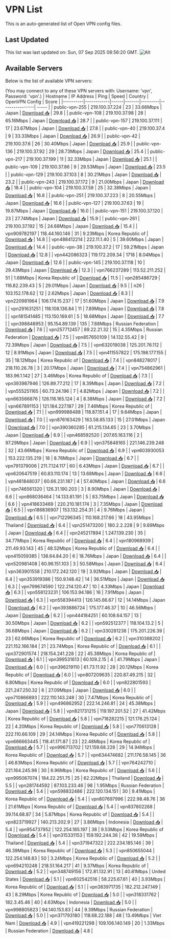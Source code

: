 # VPN List

This is an auto-generated list of Open VPN config files.

## Last Updated

This list was last updated on: Sun, 07 Sep 2025 08:56:20 GMT.
![Alt](https://repobeats.axiom.co/api/embed/186b98318ef1479477931607c1ad7d823f12451f.svg "Repobeats analytics image")

## Available Servers

Below is the list of available VPN servers:

(You may connect to any of these VPN servers with: Username: 'vpn', Password: 'vpn'.)
| Hostname | IP Address | Ping | Speed | Country | OpenVPN Config | Score |
|----------|------------|------|-------|---------|----------------| ----- |
| public-vpn-255 | 219.100.37.224 | 23 | 33.66Mbps | Japan | [Download 📥](./configs/server_0_JP.ovpn) | 29.8 |
| public-vpn-108 | 219.100.37.98 | 28 | 65.16Mbps | Japan | [Download 📥](./configs/server_1_JP.ovpn) | 28.7 |
| public-vpn-157 | 219.100.37.111 | 17 | 23.67Mbps | Japan | [Download 📥](./configs/server_2_JP.ovpn) | 27.8 |
| public-vpn-40 | 219.100.37.4 | 9 | 33.33Mbps | Japan | [Download 📥](./configs/server_3_JP.ovpn) | 26.9 |
| public-vpn-42 | 219.100.37.6 | 26 | 30.40Mbps | Japan | [Download 📥](./configs/server_4_JP.ovpn) | 25.9 |
| public-vpn-136 | 219.100.37.92 | 29 | 28.73Mbps | Japan | [Download 📥](./configs/server_5_JP.ovpn) | 25.4 |
| public-vpn-217 | 219.100.37.199 | 11 | 32.33Mbps | Japan | [Download 📥](./configs/server_6_JP.ovpn) | 25.1 |
| public-vpn-109 | 219.100.37.86 | 9 | 29.53Mbps | Japan | [Download 📥](./configs/server_7_JP.ovpn) | 23.5 |
| public-vpn-129 | 219.100.37.103 | 8 | 30.21Mbps | Japan | [Download 📥](./configs/server_8_JP.ovpn) | 23.2 |
| public-vpn-243 | 219.100.37.172 | 9 | 21.00Mbps | Japan | [Download 📥](./configs/server_9_JP.ovpn) | 18.4 |
| public-vpn-104 | 219.100.37.58 | 25 | 32.38Mbps | Japan | [Download 📥](./configs/server_10_JP.ovpn) | 16.8 |
| public-vpn-251 | 219.100.37.223 | 8 | 20.55Mbps | Japan | [Download 📥](./configs/server_11_JP.ovpn) | 16.6 |
| public-vpn-127 | 219.100.37.63 | 19 | 19.87Mbps | Japan | [Download 📥](./configs/server_12_JP.ovpn) | 16.0 |
| public-vpn-151 | 219.100.37.120 | 23 | 27.74Mbps | Japan | [Download 📥](./configs/server_13_JP.ovpn) | 15.9 |
| public-vpn-261 | 219.100.37.192 | 15 | 24.68Mbps | Japan | [Download 📥](./configs/server_14_JP.ovpn) | 15.4 |
| vpn909782197 | 118.44.160.146 | 31 | 9.23Mbps | Korea Republic of | [Download 📥](./configs/server_15_KR.ovpn) | 14.8 |
| vpn488412214 | 222.11.1.40 | 5 | 39.60Mbps | Japan | [Download 📥](./configs/server_16_JP.ovpn) | 14.4 |
| public-vpn-38 | 219.100.37.2 | 17 | 59.21Mbps | Japan | [Download 📥](./configs/server_17_JP.ovpn) | 12.8 |
| vpn442086323 | 119.172.209.34 | 1718 | 8.04Mbps | Japan | [Download 📥](./configs/server_18_JP.ovpn) | 12.6 |
| public-vpn-145 | 219.100.37.118 | 10 | 29.43Mbps | Japan | [Download 📥](./configs/server_19_JP.ovpn) | 12.3 |
| vpn766237289 | 113.52.211.252 | 51 | 1.68Mbps | Korea Republic of | [Download 📥](./configs/server_20_KR.ovpn) | 11.5 |
| vpn285486729 | 116.82.239.43 | 5 | 29.01Mbps | Japan | [Download 📥](./configs/server_21_JP.ovpn) | 9.5 |
| n26 | 103.152.178.62 | 12 | 2.62Mbps | Japan | [Download 📥](./configs/server_22_JP.ovpn) | 8.3 |
| vpn220981964 | 106.174.15.237 | 17 | 51.60Mbps | Japan | [Download 📥](./configs/server_23_JP.ovpn) | 7.9 |
| vpn291631251 | 118.108.136.84 | 11 | 7.89Mbps | Japan | [Download 📥](./configs/server_24_JP.ovpn) | 7.8 |
| vpn181541485 | 113.150.169.61 | 5 | 18.68Mbps | Japan | [Download 📥](./configs/server_25_JP.ovpn) | 7.7 |
| vpn398848953 | 95.154.89.139 | 135 | 7.88Mbps | Russian Federation | [Download 📥](./configs/server_26_RU.ovpn) | 7.6 |
| vpn257712457 | 89.22.21.32 | 15 | 4.35Mbps | Russian Federation | [Download 📥](./configs/server_27_RU.ovpn) | 7.5 |
| vpn857650109 | 14.132.55.42 | 9 | 72.39Mbps | Japan | [Download 📥](./configs/server_28_JP.ovpn) | 7.5 |
| vpn632019038 | 125.201.76.112 | 12 | 8.91Mbps | Japan | [Download 📥](./configs/server_29_JP.ovpn) | 7.5 |
| vpn411557822 | 175.198.177.155 | 35 | 18.12Mbps | Korea Republic of | [Download 📥](./configs/server_30_KR.ovpn) | 7.4 |
| vpn848278017 | 218.110.26.78 | 3 | 20.17Mbps | Japan | [Download 📥](./configs/server_31_JP.ovpn) | 7.4 |
| vpn754862961 | 183.96.1.142 | 27 | 3.46Mbps | Korea Republic of | [Download 📥](./configs/server_32_KR.ovpn) | 7.3 |
| vpn393987946 | 126.89.77.212 | 17 | 8.39Mbps | Japan | [Download 📥](./configs/server_33_JP.ovpn) | 7.2 |
| vpn555251165 | 60.73.24.196 | 7 | 4.82Mbps | Japan | [Download 📥](./configs/server_34_JP.ovpn) | 7.2 |
| vpn663566876 | 126.116.165.124 | 4 | 8.38Mbps | Japan | [Download 📥](./configs/server_35_JP.ovpn) | 7.2 |
| vpn667891153 | 121.184.227.187 | 29 | 7.46Mbps | Korea Republic of | [Download 📥](./configs/server_36_KR.ovpn) | 7.1 |
| vpn999988488 | 118.87.151.4 | 17 | 9.64Mbps | Japan | [Download 📥](./configs/server_37_JP.ovpn) | 7.0 |
| vpn876163429 | 163.58.85.133 | 15 | 27.01Mbps | Japan | [Download 📥](./configs/server_38_JP.ovpn) | 7.0 |
| vpn390360285 | 61.215.134.65 | 23 | 3.70Mbps | Japan | [Download 📥](./configs/server_39_JP.ovpn) | 6.9 |
| vpn468592520 | 207.65.163.116 | 2 | 97.29Mbps | Japan | [Download 📥](./configs/server_40_JP.ovpn) | 6.9 |
| vpn375848165 | 221.146.239.248 | 32 | 43.66Mbps | Korea Republic of | [Download 📥](./configs/server_41_KR.ovpn) | 6.9 |
| vpn603930053 | 153.222.135.219 | 18 | 8.76Mbps | Japan | [Download 📥](./configs/server_42_JP.ovpn) | 6.7 |
| vpn791379006 | 211.7.124.117 | 60 | 6.43Mbps | Japan | [Download 📥](./configs/server_43_JP.ovpn) | 6.7 |
| vpn620647519 | 60.83.110.174 | 13 | 13.68Mbps | Japan | [Download 📥](./configs/server_44_JP.ovpn) | 6.6 |
| vpn481848037 | 60.66.231.187 | 4 | 57.40Mbps | Japan | [Download 📥](./configs/server_45_JP.ovpn) | 6.6 |
| vpn746561320 | 126.31.190.203 | 3 | 8.90Mbps | Japan | [Download 📥](./configs/server_46_JP.ovpn) | 6.6 |
| vpn868036464 | 14.133.81.191 | 5 | 83.75Mbps | Japan | [Download 📥](./configs/server_47_JP.ovpn) | 6.6 |
| vpn418633469 | 220.210.181.174 | 3 | 7.35Mbps | Japan | [Download 📥](./configs/server_48_JP.ovpn) | 6.5 |
| vpn186836907 | 153.132.254.31 | 4 | 9.76Mbps | Japan | [Download 📥](./configs/server_49_JP.ovpn) | 6.5 |
| vpn712296345 | 110.168.217.66 | 18 | 43.95Mbps | Thailand | [Download 📥](./configs/server_50_TH.ovpn) | 6.4 |
| vpn251473200 | 180.2.2.228 | 9 | 9.69Mbps | Japan | [Download 📥](./configs/server_51_JP.ovpn) | 6.4 |
| vpn245217894 | 1.247.139.230 | 35 | 34.77Mbps | Korea Republic of | [Download 📥](./configs/server_52_KR.ovpn) | 6.4 |
| vpn180968939 | 211.49.93.143 | 45 | 48.52Mbps | Korea Republic of | [Download 📥](./configs/server_53_KR.ovpn) | 6.4 |
| vpn415059385 | 138.64.84.20 | 6 | 18.76Mbps | Japan | [Download 📥](./configs/server_54_JP.ovpn) | 6.4 |
| vpn520981408 | 60.96.151.103 | 3 | 50.58Mbps | Japan | [Download 📥](./configs/server_55_JP.ovpn) | 6.4 |
| vpn363901558 | 210.172.242.120 | 19 | 3.92Mbps | Japan | [Download 📥](./configs/server_56_JP.ovpn) | 6.4 |
| vpn353919386 | 150.9.148.42 | 14 | 36.51Mbps | Japan | [Download 📥](./configs/server_57_JP.ovpn) | 6.3 |
| vpn799674590 | 122.214.120.47 | 10 | 4.33Mbps | Japan | [Download 📥](./configs/server_58_JP.ovpn) | 6.3 |
| vpn558123231 | 106.153.94.186 | 16 | 7.91Mbps | Japan | [Download 📥](./configs/server_59_JP.ovpn) | 6.3 |
| vpn558394413 | 126.145.66.67 | 12 | 14.14Mbps | Japan | [Download 📥](./configs/server_60_JP.ovpn) | 6.2 |
| vpn393886724 | 175.177.46.37 | 10 | 46.56Mbps | Japan | [Download 📥](./configs/server_61_JP.ovpn) | 6.2 |
| vpn444184251 | 60.108.64.157 | 13 | 30.50Mbps | Japan | [Download 📥](./configs/server_62_JP.ovpn) | 6.2 |
| vpn592512377 | 118.104.13.2 | 5 | 36.68Mbps | Japan | [Download 📥](./configs/server_63_JP.ovpn) | 6.2 |
| vpn330281238 | 175.201.226.39 | 23 | 62.66Mbps | Korea Republic of | [Download 📥](./configs/server_64_KR.ovpn) | 6.2 |
| vpn310388202 | 221.152.166.184 | 21 | 23.74Mbps | Korea Republic of | [Download 📥](./configs/server_65_KR.ovpn) | 6.1 |
| vpn372901574 | 218.154.241.228 | 22 | 45.38Mbps | Korea Republic of | [Download 📥](./configs/server_66_KR.ovpn) | 6.1 |
| vpn399531613 | 60.109.2.15 | 4 | 41.79Mbps | Japan | [Download 📥](./configs/server_67_JP.ovpn) | 6.0 |
| vpn396219110 | 61.73.11.92 | 28 | 20.12Mbps | Korea Republic of | [Download 📥](./configs/server_68_KR.ovpn) | 6.0 |
| vpn807209635 | 220.87.49.215 | 32 | 6.80Mbps | Korea Republic of | [Download 📥](./configs/server_69_KR.ovpn) | 6.0 |
| vpn822801593 | 221.247.250.32 | 6 | 27.09Mbps | Japan | [Download 📥](./configs/server_70_JP.ovpn) | 6.0 |
| vpn710866893 | 222.110.143.248 | 30 | 7.47Mbps | Korea Republic of | [Download 📥](./configs/server_71_KR.ovpn) | 5.9 |
| vpn496862952 | 222.14.246.81 | 24 | 45.38Mbps | Japan | [Download 📥](./configs/server_72_JP.ovpn) | 5.8 |
| vpn821731215 | 119.197.201.52 | 27 | 41.42Mbps | Korea Republic of | [Download 📥](./configs/server_73_KR.ovpn) | 5.8 |
| vpn718282215 | 121.176.25.124 | 22 | 4.20Mbps | Korea Republic of | [Download 📥](./configs/server_74_KR.ovpn) | 5.8 |
| vpn770613128 | 222.110.66.109 | 29 | 24.14Mbps | Korea Republic of | [Download 📥](./configs/server_75_KR.ovpn) | 5.8 |
| vpn666663445 | 118.41.171.87 | 23 | 22.48Mbps | Korea Republic of | [Download 📥](./configs/server_76_KR.ovpn) | 5.7 |
| vpn996713702 | 121.159.68.228 | 29 | 14.94Mbps | Korea Republic of | [Download 📥](./configs/server_77_KR.ovpn) | 5.7 |
| vpn634474682 | 211.176.58.145 | 36 | 46.83Mbps | Korea Republic of | [Download 📥](./configs/server_78_KR.ovpn) | 5.7 |
| vpn764242710 | 221.164.245.98 | 30 | 6.96Mbps | Korea Republic of | [Download 📥](./configs/server_79_KR.ovpn) | 5.6 |
| vpn995067074 | 184.22.251.75 | 25 | 62.22Mbps | Thailand | [Download 📥](./configs/server_80_TH.ovpn) | 5.5 |
| vpn281744592 | 87.103.233.46 | 98 | 1.95Mbps | Russian Federation | [Download 📥](./configs/server_81_RU.ovpn) | 5.4 |
| vpn598832486 | 222.120.134.151 | 30 | 9.41Mbps | Korea Republic of | [Download 📥](./configs/server_82_KR.ovpn) | 5.4 |
| vpn807697996 | 222.98.48.76 | 36 | 21.61Mbps | Korea Republic of | [Download 📥](./configs/server_83_KR.ovpn) | 5.4 |
| vpn837802268 | 39.114.68.87 | 34 | 5.87Mbps | Korea Republic of | [Download 📥](./configs/server_84_KR.ovpn) | 5.4 |
| vpn823719927 | 140.213.202.9 | 27 | 3.86Mbps | Indonesia | [Download 📥](./configs/server_85_ID.ovpn) | 5.4 |
| vpn954737952 | 122.254.185.197 | 38 | 9.53Mbps | Korea Republic of | [Download 📥](./configs/server_86_KR.ovpn) | 5.4 |
| vpn315331153 | 159.192.244.36 | 42 | 19.59Mbps | Thailand | [Download 📥](./configs/server_87_TH.ovpn) | 5.4 |
| vpn371947322 | 222.234.185.146 | 39 | 46.39Mbps | Korea Republic of | [Download 📥](./configs/server_88_KR.ovpn) | 5.3 |
| vpn850655044 | 122.254.148.83 | 50 | 3.24Mbps | Korea Republic of | [Download 📥](./configs/server_89_KR.ovpn) | 5.2 |
| vpn694210248 | 218.51.164.217 | 41 | 9.37Mbps | Korea Republic of | [Download 📥](./configs/server_90_KR.ovpn) | 5.2 |
| vpn348749156 | 172.81.132.91 | 13 | 40.81Mbps | United States | [Download 📥](./configs/server_91_US.ovpn) | 5.1 |
| vpn602542516 | 58.225.67.61 | 40 | 3.93Mbps | Korea Republic of | [Download 📥](./configs/server_92_KR.ovpn) | 5.1 |
| vpn383971735 | 182.212.247.149 | 43 | 8.29Mbps | Korea Republic of | [Download 📥](./configs/server_93_KR.ovpn) | 5.0 |
| vpn318331762 | 182.3.45.46 | 40 | 4.63Mbps | Indonesia | [Download 📥](./configs/server_94_ID.ovpn) | 5.0 |
| vpn998805823 | 94.140.153.83 | 44 | 9.39Mbps | Russian Federation | [Download 📥](./configs/server_95_RU.ovpn) | 5.0 |
| vpn371793180 | 118.68.22.188 | 48 | 13.49Mbps | Viet Nam | [Download 📥](./configs/server_96_VN.ovpn) | 4.9 |
| vpn419221298 | 109.106.140.149 | 20 | 1.33Mbps | Russian Federation | [Download 📥](./configs/server_97_RU.ovpn) | 4.8 |

